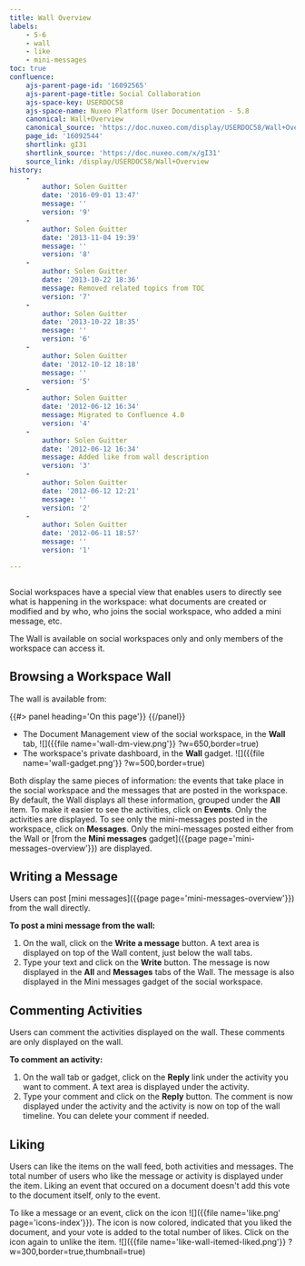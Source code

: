 ```yaml
---
title: Wall Overview
labels:
    - 5-6
    - wall
    - like
    - mini-messages
toc: true
confluence:
    ajs-parent-page-id: '16092565'
    ajs-parent-page-title: Social Collaboration
    ajs-space-key: USERDOC58
    ajs-space-name: Nuxeo Platform User Documentation - 5.8
    canonical: Wall+Overview
    canonical_source: 'https://doc.nuxeo.com/display/USERDOC58/Wall+Overview'
    page_id: '16092544'
    shortlink: gI31
    shortlink_source: 'https://doc.nuxeo.com/x/gI31'
    source_link: /display/USERDOC58/Wall+Overview
history:
    - 
        author: Solen Guitter
        date: '2016-09-01 13:47'
        message: ''
        version: '9'
    - 
        author: Solen Guitter
        date: '2013-11-04 19:39'
        message: ''
        version: '8'
    - 
        author: Solen Guitter
        date: '2013-10-22 18:36'
        message: Removed related topics from TOC
        version: '7'
    - 
        author: Solen Guitter
        date: '2013-10-22 18:35'
        message: ''
        version: '6'
    - 
        author: Solen Guitter
        date: '2012-10-12 18:18'
        message: ''
        version: '5'
    - 
        author: Solen Guitter
        date: '2012-06-12 16:34'
        message: Migrated to Confluence 4.0
        version: '4'
    - 
        author: Solen Guitter
        date: '2012-06-12 16:34'
        message: Added like from wall description
        version: '3'
    - 
        author: Solen Guitter
        date: '2012-06-12 12:21'
        message: ''
        version: '2'
    - 
        author: Solen Guitter
        date: '2012-06-11 18:57'
        message: ''
        version: '1'

---
```

<div class="row"><div class="column medium-8">

Social workspaces have a special view that enables users to directly see what is happening in the workspace: what documents are created or modified and by who, who joins the social workspace, who added a mini message, etc.

The Wall is available on social workspaces only and only members of the workspace can access it.

## Browsing a Workspace Wall

The wall is available from:

</div><div class="column medium-4">{{#> panel heading='On this page'}} {{/panel}}</div></div>

*   The Document Management view of the social workspace, in the **Wall** tab,
    ![]({{file name='wall-dm-view.png'}} ?w=650,border=true)
*   The workspace's private dashboard, in the **Wall** gadget.
    ![]({{file name='wall-gadget.png'}} ?w=500,border=true)

Both display the same pieces of information: the events that take place in the social workspace and the messages that are posted in the workspace. By default, the Wall displays all these information, grouped under the **All** item.
To make it easier to see the activities, click on **Events**. Only the activities are displayed.
To see only the mini-messages posted in the workspace, click on **Messages**. Only the mini-messages posted either from the Wall or [from the **Mini messages** gadget]({{page page='mini-messages-overview'}}) are displayed.

## Writing a Message

Users can post [mini messages]({{page page='mini-messages-overview'}}) from the wall directly.

**To post a mini message from the wall:**

1.  On the wall, click on the **Write a message** button.
    A text area is displayed on top of the Wall content, just below the wall tabs.
2.  Type your text and click on the **Write** button.
    The message is now displayed in the **All** and **Messages** tabs of the Wall.
    The message is also displayed in the Mini messages gadget of the social workspace.

## Commenting Activities

Users can comment the activities displayed on the wall. These comments are only displayed on the wall.

**To comment an activity:**

1.  On the wall tab or gadget, click on the **Reply** link under the activity you want to comment.
    A text area is displayed under the activity.
2.  Type your comment and click on the **Reply** button.
    The comment is now displayed under the activity and the activity is now on top of the wall timeline.
    You can delete your comment if needed.

## Liking

Users can like the items on the wall feed, both activities and messages. The total number of users who like the message or activity is displayed under the item. Liking an event that occured on a document doesn't add this vote to the document itself, only to the event.

To like a message or an event, click on the icon ![]({{file name='like.png' page='icons-index'}}). The icon is now colored, indicated that you liked the document, and your vote is added to the total number of likes. Click on the icon again to unlike the item.
![]({{file name='like-wall-itemed-liked.png'}} ?w=300,border=true,thumbnail=true)

&nbsp;